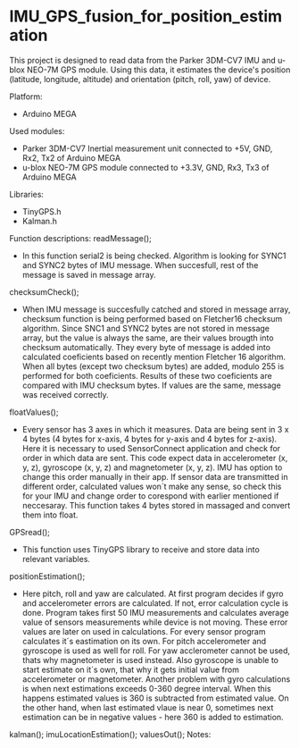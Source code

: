 # IMU_GPS_fusion_for_position_estimation
This project is designed to read data from the Parker 3DM-CV7 IMU and u-blox NEO-7M GPS module. Using this data, it estimates the device's position (latitude, longitude, altitude) and orientation (pitch, roll, yaw) of device.

Platform: 
- Arduino MEGA

Used modules: 
- Parker 3DM-CV7 Inertial measurement unit connected to +5V, GND, Rx2, Tx2 of Arduino MEGA
- u-blox NEO-7M GPS module connected to +3.3V, GND, Rx3, Tx3 of Arduino MEGA

Libraries:
- TinyGPS.h
- Kalman.h

Function descriptions:
readMessage();
- In this function serial2 is being checked. Algorithm is looking for SYNC1 and SYNC2 bytes of IMU message. When succesfull, rest of the message is saved in message array.
  
checksumCheck();
- When IMU message is succesfully catched and stored in message array, checksum function is being performed based on Fletcher16 checksum algorithm. Since SNC1 and SYNC2 bytes are not stored in message array, but the value is always the same, are their values
brougth into checksum automatically. They every byte of message is added into calculated coeficients based on recently mention Fletcher 16 algorithm. When all bytes (except two checksum bytes) are added, modulo 255 is performed for both coeficients. Results of     these two coeficients are compared with IMU checksum bytes. If values are the same, message was received correctly.
  
floatValues();
- Every sensor has 3 axes in which it measures. Data are being sent in 3 x 4 bytes (4 bytes for x-axis, 4 bytes for y-axis and 4 bytes for z-axis). Here it is necessary to used SensorConnect application and check for order in which data are sent. This code expect data in accelerometer (x, y, z), gyroscope (x, y, z) and magnetometer (x, y, z). IMU has option to change this order manually in their app. If sensor data are transmitted in different order, calculated values won´t make any sense, so check this for your IMU and change order to corespond with earlier mentioned if neccesaray. This function takes 4 bytes stored in massaged and convert them into float.
  
GPSread();
- This function uses TinyGPS library to receive and store data into relevant variables.
  
positionEstimation();
- Here pitch, roll and yaw are calculated. At first program decides if gyro and accelerometer errors are calculated. If not, error calculation cycle is done. Program takes first 50 IMU measurements and calculates average value of sensors measurements while device is not moving. These error values are later on used in calculations. For every sensor program calculates it´s eastimation on its own. For pitch accelerometer and gyroscope is used as well for roll. For yaw acclerometer cannot be used, thats why magnetometer is used instead. Also gyroscope is unable to start estimate on it´s own, that why it gets initial value from accelerometer or magnetometer. Another problem with gyro calculations is when next estimations exceeds 0-360 degree interval. When this happens estimated values is 360 is subtracted from estimated value. On the other hand, when last estimated vlaue is near 0, sometimes next estimation can be in negative values - here 360 is added to estimation.
  
kalman();
imuLocationEstimation();
valuesOut();
Notes:
